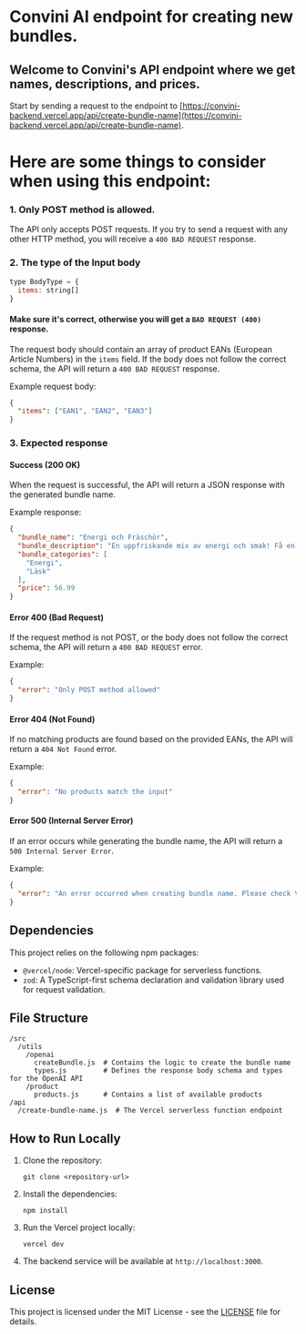 
# Convini AI endpoint for creating new bundles.

## Welcome to Convini's API endpoint where we get names, descriptions, and prices.

Start by sending a request to the endpoint to [https://convini-backend.vercel.app/api/create-bundle-name](https://convini-backend.vercel.app/api/create-bundle-name).

# Here are some things to consider when using this endpoint:

### 1. Only POST method is allowed.

The API only accepts POST requests. If you try to send a request with any other HTTP method, you will receive a `400 BAD REQUEST` response.

### 2. The type of the Input body

```javascript
type BodyType = {
  items: string[]
}
```

#### Make sure it's correct, otherwise you will get a `BAD REQUEST (400)` response.

The request body should contain an array of product EANs (European Article Numbers) in the `items` field. If the body does not follow the correct schema, the API will return a `400 BAD REQUEST` response.

Example request body:

```json
{
  "items": ["EAN1", "EAN2", "EAN3"]
}
```

### 3. Expected response

#### Success (200 OK)

When the request is successful, the API will return a JSON response with the generated bundle name.  

Example response:

```json
{
  "bundle_name": "Energi och Fräschör",
  "bundle_description": "En uppfriskande mix av energi och smak! Få en kick med Red Bull, njut av den klassiska Coca-Cola och fräscha upp dig med en mango-aloe vera-dryck. Perfekt för en energifylld dag!",
  "bundle_categories": [
    "Energi",
    "Läsk"
  ],
  "price": 56.99
}
```

#### Error 400 (Bad Request)

If the request method is not POST, or the body does not follow the correct schema, the API will return a `400 BAD REQUEST` error. 

Example:

```json
{
  "error": "Only POST method allowed"
}
```

#### Error 404 (Not Found)

If no matching products are found based on the provided EANs, the API will return a `404 Not Found` error. 

Example:

```json
{
  "error": "No products match the input"
}
```

#### Error 500 (Internal Server Error)

If an error occurs while generating the bundle name, the API will return a `500 Internal Server Error`. 

Example:

```json
{
  "error": "An error occurred when creating bundle name. Please check Vercel logs."
}
```

## Dependencies

This project relies on the following npm packages:

- `@vercel/node`: Vercel-specific package for serverless functions.
- `zod`: A TypeScript-first schema declaration and validation library used for request validation.

## File Structure

```
/src
  /utils
    /openai
      createBundle.js  # Contains the logic to create the bundle name
      types.js         # Defines the response body schema and types for the OpenAI API
    /product
      products.js      # Contains a list of available products
/api
  /create-bundle-name.js  # The Vercel serverless function endpoint
```

## How to Run Locally

1. Clone the repository:
   ```
   git clone <repository-url>
   ```

2. Install the dependencies:
   ```
   npm install
   ```

3. Run the Vercel project locally:
   ```
   vercel dev
   ```

4. The backend service will be available at `http://localhost:3000`.

## License

This project is licensed under the MIT License - see the [LICENSE](LICENSE) file for details.

